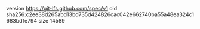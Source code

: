 version https://git-lfs.github.com/spec/v1
oid sha256:c2ee38d265abd13bd735d424826cac042e662740ba55a48ea324c1683bd1e794
size 14589
